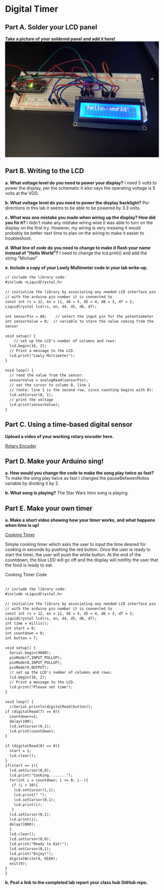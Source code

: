 # Digital Timer
 

## Part A. Solder your LCD panel

**Take a picture of your soldered panel and add it here!**
![LCD Setup](https://github.com/mkc233/IDD-Fa19-Lab2/blob/master/LcdDisplay.jpg)

## Part B. Writing to the LCD
 
**a. What voltage level do you need to power your display?**
I need 5 volts to power the display, per the schematic it also says the operating voltage is 5 volts at the VDD.

**b. What voltage level do you need to power the display backlight?**
Per directions in this lab it seems to be able to be powered by 3.3 volts.  
   
**c. What was one mistake you made when wiring up the display? How did you fix it?**
I didn't make any mistake wiring wise it was able to turn on the display on the first try.  However, my wiring is very messing it would probably be better next time to plan on the wiring to make it easier to troubleshoot.

**d. What line of code do you need to change to make it flash your name instead of "Hello World"?**
I need to change the lcd.print() and add the string "Michael"

**e. Include a copy of your Lowly Multimeter code in your lab write-up.**
```
// include the library code:
#include <LiquidCrystal.h>

// initialize the library by associating any needed LCD interface pin
// with the arduino pin number it is connected to
const int rs = 12, en = 11, d4 = 5, d5 = 4, d6 = 3, d7 = 2;
LiquidCrystal lcd(rs, en, d4, d5, d6, d7);

int sensorPin = A0;    // select the input pin for the potentiometer
int sensorValue = 0;  // variable to store the value coming from the sensor

void setup() {
    // set up the LCD's number of columns and rows:
  lcd.begin(16, 2);
  // Print a message to the LCD.
  lcd.print("Lowly Multimeter");
}

void loop() {
  // read the value from the sensor:
  sensorValue = analogRead(sensorPin);
  // set the cursor to column 0, line 1
  // (note: line 1 is the second row, since counting begins with 0):
  lcd.setCursor(0, 1);
  // print the voltage
  lcd.print(sensorValue);
}
```

## Part C. Using a time-based digital sensor


**Upload a video of your working rotary encoder here.**

[Rotary Encoder](https://youtu.be/ANHClgahPaw)


## Part D. Make your Arduino sing!

**a. How would you change the code to make the song play twice as fast?**
 To make the song play twice as fast I changed the pauseBetweenNotes variable by dividing it by 2.
 
**b. What song is playing?**
The Star Wars intro song is playing.

## Part E. Make your own timer

**a. Make a short video showing how your timer works, and what happens when time is up!**

[Cooking Timer](https://youtu.be/M8FLRsfIUu8)  

Simple cooking timer which asks the user to input the time desired for cooking in seconds by pushing the red button.  Once the user is ready to start the timer, the user will push the white button.  At the end of the countdown, the blue LED will go off and the display will notifity the user that the food is ready to eat.

Cooking Timer Code
```

// include the library code:
#include <LiquidCrystal.h>

// initialize the library by associating any needed LCD interface pin
// with the arduino pin number it is connected to
const int rs = 12, en = 11, d4 = 5, d5 = 4, d6 = 3, d7 = 2;
LiquidCrystal lcd(rs, en, d4, d5, d6, d7);
int time = millis();
int start = 0;
int countdown = 0;
int button = 7;

void setup() { 
  Serial.begin(9600);
  pinMode(7,INPUT_PULLUP);
  pinMode(8,INPUT_PULLUP);
  pinMode(9,OUTPUT);
  // set up the LCD's number of columns and rows:
  lcd.begin(16, 2);
  // Print a message to the LCD.
  lcd.print("Please set time");
}

void loop() {
  //Serial.println(digitalRead(button));
if (digitalRead(7) == 0){
  countdown+=1;
  delay(100);
  lcd.setCursor(0,1);
  lcd.print(countdown);
}

if (digitalRead(8) == 0){
  start = 1;
  lcd.clear();
}
if(start == 1){
  lcd.setCursor(0,0);
  lcd.print("Cooking........");
  for(int i = countdown; i >= 0; i--){
   if (i < 10){
    lcd.setCursor(1,1);
    lcd.print(" ");
    lcd.setCursor(0,1);
    lcd.print(i);
   }
  lcd.setCursor(0,1);
  lcd.print(i);
  delay(1000);
  }
  lcd.clear();
  lcd.setCursor(0,0);
  lcd.print("Ready to Eat!");
  lcd.setCursor(0,1);
  lcd.print("Enjoy!");
  digitalWrite(9, HIGH);
  exit(0);
}
}
```

**b. Post a link to the completed lab report your class hub GitHub repo.**
